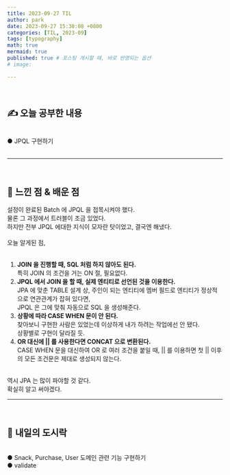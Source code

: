```yaml
---
title: 2023-09-27 TIL
author: park
date: 2023-09-27 15:30:08 +0800
categories: [TIL, 2023-09]
tags: [typography]
math: true
mermaid: true
published: true # 포스팅 개시할 때, 바로 반영되는 옵션
# image: 

---
```


<br>

## ✍ 오늘 공부한 내용

<br>
● JPQL 구현하기<br>
<br>

---

<br>

## 🧠 느낀 점 & 배운 점 

설정이 완료된 Batch 에 JPQL 을 접목시켜야 했다.<br>
물론 그 과정에서 트러블이 조금 있었다.<br>
하지만 전부 JPQL 에대한 지식이 모자란 탓이었고, 결국엔 해냈다.<br>
<br>
오늘 알게된 점,<br>
<br>

1. <b>JOIN 을 진행할 때, SQL 처럼 하지 않아도 된다.</b><br>
    특히 JOIN 의 조건을 거는 ON 절, 필요없다.<br>
2. <b>JPQL 에서 JOIN 을 할 때, 실제 엔티티로 선언된 것을 이용한다.</b><br>
    JPA 에 맞춘 TABLE 설계 상, 주인이 되는 엔티티에 멤버 필드로 엔티티가 정상적으로 연관관계가 잡혀 있다면,<br>
    JPQL 은 그에 맞춰 자동으로 SQL 을 생성해준다.<br>
3. <b>상황에 따라 CASE WHEN 문이 안 된다.</b><br>
    찾아보니 구현한 사람은 있었는데 이상하게 내가 하려는 작업에선 안 됐다.<br>
    상황별로 구현이 달라질 듯.<br>
4. <b>OR 대신에 &#124;&#124; 를 사용한다면 CONCAT 으로 변환된다.</b><br>
    CASE WHEN 문을 대신하여 OR 로 여러 조건을 붙일 때, &#124;&#124; 를 이용하면 첫 &#124;&#124; 이후의 모든 조건문은 제대로 생성되지 않는다.<br>

<br>
역시 JPA 는 많이 파야할 것 같다.<br>
확실히 알고 써야겠다.<br>

---

<br>

## 🍱 내일의 도시락

<br>
● Snack, Purchase, User 도메인 관련 기능 구현하기<br>
● validate<br>
<br>
<br>